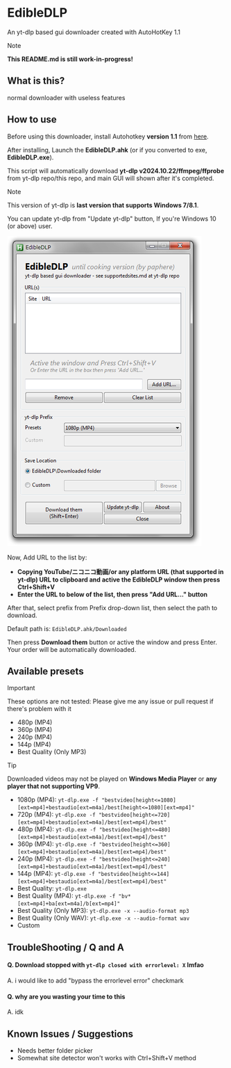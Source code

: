 # EdibleDLP
An yt-dlp based gui downloader created with AutoHotKey 1.1

> [!NOTE]
> **This README.md is still work-in-progress!**
## What is this?
normal downloader with useless features

## How to use
Before using this downloader, install Autohotkey **version 1.1** from [here](https://www.autohotkey.com/download/ahk-install.exe).

After installing, Launch the **EdibleDLP.ahk** (or if you converted to exe, **EdibleDLP.exe**).

This script will automatically download **yt-dlp v2024.10.22/ffmpeg/ffprobe** from yt-dlp repo/this repo, and main GUI will shown after it's completed.
> [!NOTE]
> This version of yt-dlp is **last version that supports Windows 7/8.1**.
> 
> You can update yt-dlp from "Update yt-dlp" button, If you're Windows 10 (or above) user.

![Main GUI of EdibleDLP](https://github.com/pap-git/EdibleDLP/blob/main/readme-img/main-gui.png?raw=true)

Now, Add URL to the list by:
- **Copying YouTube/ニコニコ動画/or any platform URL (that supported in yt-dlp) URL to clipboard and active the EdibleDLP window then press Ctrl+Shift+V**
- **Enter the URL to below of the list, then press "Add URL..." button**

After that, select prefix from Prefix drop-down list, then select the path to download.

Default path is: `EdibleDLP.ahk/Downloaded`

Then press **Download them** button or active the window and press Enter. Your order will be automatically downloaded.

## Available presets
> [!IMPORTANT]
> These options are not tested: Please give me any issue or pull request if there's problem with it
> - 480p (MP4)
> - 360p (MP4)
> - 240p (MP4)
> - 144p (MP4)
> - Best Quality (Only MP3)

> [!TIP]
> Downloaded videos may not be played on **Windows Media Player** or **any player that not supporting VP9**.

- 1080p (MP4): `yt-dlp.exe -f "bestvideo[height<=1080][ext=mp4]+bestaudio[ext=m4a]/best[height<=1080][ext=mp4]"`
- 720p (MP4): `yt-dlp.exe -f "bestvideo[height<=720][ext=mp4]+bestaudio[ext=m4a]/best[ext=mp4]/best"`
- 480p (MP4): `yt-dlp.exe -f "bestvideo[height<=480][ext=mp4]+bestaudio[ext=m4a]/best[ext=mp4]/best"`
- 360p (MP4): `yt-dlp.exe -f "bestvideo[height<=360][ext=mp4]+bestaudio[ext=m4a]/best[ext=mp4]/best"`
- 240p (MP4): `yt-dlp.exe -f "bestvideo[height<=240][ext=mp4]+bestaudio[ext=m4a]/best[ext=mp4]/best"`
- 144p (MP4): `yt-dlp.exe -f "bestvideo[height<=144][ext=mp4]+bestaudio[ext=m4a]/best[ext=mp4]/best"`
- Best Quality: `yt-dlp.exe`
- Best Quality (MP4): `yt-dlp.exe -f "bv*[ext=mp4]+ba[ext=m4a]/b[ext=mp4]"`
- Best Quality (Only MP3): `yt-dlp.exe -x --audio-format mp3`
- Best Quality (Only WAV): `yt-dlp.exe -x --audio-format wav`
- Custom

## TroubleShooting / Q and A
#### Q. Download stopped with `yt-dlp closed with errorlevel: X` lmfao
A. i would like to add "bypass the errorlevel error" checkmark
#### Q. why are you wasting your time to this
A. idk

## Known Issues / Suggestions
 - Needs better folder picker
 - Somewhat site detector won't works with Ctrl+Shift+V method
